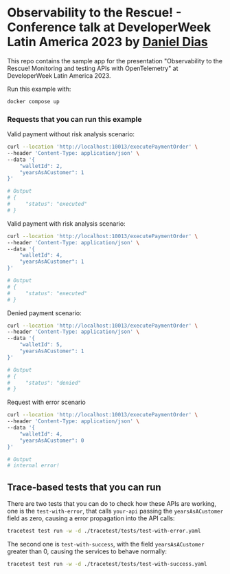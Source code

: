 # Observability to the Rescue! - Conference talk at DeveloperWeek Latin America 2023 by [Daniel Dias](https://github.com/danielbdias)

This repo contains the sample app for the presentation "Observability to the Rescue! Monitoring and testing APIs with OpenTelemetry" at DeveloperWeek Latin America 2023.

Run this example with:
```sh
docker compose up
```

### Requests that you can run this example

Valid payment without risk analysis scenario:
```sh
curl --location 'http://localhost:10013/executePaymentOrder' \
--header 'Content-Type: application/json' \
--data '{
    "walletId": 2,
    "yearsAsACustomer": 1
}'

# Output
# {
#     "status": "executed"
# }
```

Valid payment with risk analysis scenario:
```sh
curl --location 'http://localhost:10013/executePaymentOrder' \
--header 'Content-Type: application/json' \
--data '{
    "walletId": 4,
    "yearsAsACustomer": 1
}'

# Output
# {
#     "status": "executed"
# }
```

Denied payment scenario:
```sh
curl --location 'http://localhost:10013/executePaymentOrder' \
--header 'Content-Type: application/json' \
--data '{
    "walletId": 5,
    "yearsAsACustomer": 1
}'

# Output
# {
#     "status": "denied"
# }
```

Request with error scenario
```sh
curl --location 'http://localhost:10013/executePaymentOrder' \
--header 'Content-Type: application/json' \
--data '{
    "walletId": 4,
    "yearsAsACustomer": 0
}'

# Output
# internal error!
```

## Trace-based tests that you can run

There are two tests that you can do to check how these APIs are working, one is the `test-with-error`, that calls `your-api` passing the `yearsAsACustomer` field as zero, causing a error propagation into the API calls:

```sh
tracetest test run -w -d ./tracetest/tests/test-with-error.yaml
```

The second one is `test-with-success`, with the field `yearsAsACustomer` greater than 0, causing the services to behave normally:

```sh
tracetest test run -w -d ./tracetest/tests/test-with-success.yaml
```
